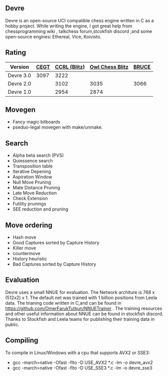## Devre

Devre is an open-source UCI compatible chess engine written in C as a hobby project. While writing the engine, I got great help from chessprogramming wiki , talkchess forum,stcokfish discord ,and some open-source engines: Ethereal, Vice, Koivisto. 

## Rating

| Version  | [CEGT](http://www.cegt.net/40_4_Ratinglist/40_4_single/rangliste.html) | [CCRL (Blitz)](http://ccrl.chessdom.com/ccrl/404/) | [Owl Chess Blitz](http://chessowl.blogspot.com/) | [BRUCE](https://www.e4e6.com/)
| ------------- | ------------- |----------|----------|----------|
| Devre 3.0  | 3097  |     3222  |      |
| Devre 2.0  |       | 3102  | 3035 | 3066
| Devre 1.0  |       | 2954  | 2874 |


## Movegen

* Fancy magic bitboards
* pseduo-legal movegen with make/unmake.



## Search
* Alpha beta search (PVS)
* Quiessence search
* Transposition table
* Iterative Depening
* Aspiration Window
* Null Move Pruning
* Mate Distance Pruning
* Late Move Reduction
* Check Extension
* Futility prunings
* SEE reduction and pruning
## Move ordering
*  Hash move
*  Good Captures sorted by Capture History
*  Killer move
*  countermove
*  History heuristic
*  Bad Captures sorted  by Capture History


## Evaluation

Devre uses a small NNUE for evaluation. The Network architure is 768 x (512x2) x 1.
The default net was trained with 1 billion positions from Leela data. The trianing code written in C,and can be found in https://github.com/OmerFarukTutkun/NNUETrainer .  The training resources and other useful information about NNUE can be found in stockfish discord.
Thanks to Stockfish and Leela teams for publishing their training data in public. 

## Compiling 
 To compile in Linux/Windows with a cpu that supports AVX2 or SSE3:

 * gcc -march=native -Ofast -flto -D USE_AVX2 *.c -lm -o devre_avx2
 * gcc -march=native -Ofast -flto -D USE_SSE3 *.c -lm -o devre_sse3
